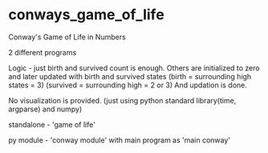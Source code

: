 # conways_game_of_life
Conway's Game of Life in Numbers

2 different programs

Logic - just birth and survived count is enough. Others are initialized to zero and later updated with birth and survived states
(birth = surrounding high states = 3)
(survived = surrounding high = 2 or 3)
And updation is done.

 
No visualization is provided. (just using python standard library(time, argparse) and numpy)

standalone - 'game of life'

py module - 'conway module' with main program as 'main conway'
